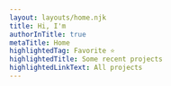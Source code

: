 ```yaml
---
layout: layouts/home.njk
title: Hi, I'm
authorInTitle: true
metaTitle: Home
highlightedTag: Favorite ⭐
highlightedTitle: Some recent projects
highlightedLinkText: All projects
---
```

